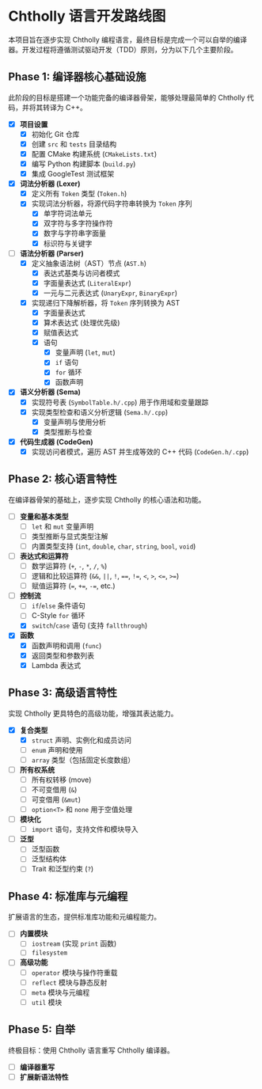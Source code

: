 # Chtholly 语言开发路线图

本项目旨在逐步实现 Chtholly 编程语言，最终目标是完成一个可以自举的编译器。开发过程将遵循测试驱动开发（TDD）原则，分为以下几个主要阶段。

## Phase 1: 编译器核心基础设施

此阶段的目标是搭建一个功能完备的编译器骨架，能够处理最简单的 Chtholly 代码，并将其转译为 C++。

- [x] **项目设置**
    - [x] 初始化 Git 仓库
    - [x] 创建 `src` 和 `tests` 目录结构
    - [x] 配置 CMake 构建系统 (`CMakeLists.txt`)
    - [x] 编写 Python 构建脚本 (`build.py`)
    - [x] 集成 GoogleTest 测试框架
- [x] **词法分析器 (Lexer)**
    - [x] 定义所有 `Token` 类型 (`Token.h`)
    - [x] 实现词法分析器，将源代码字符串转换为 `Token` 序列
        - [x] 单字符词法单元
        - [x] 双字符与多字符操作符
        - [x] 数字与字符串字面量
        - [x] 标识符与关键字
- [ ] **语法分析器 (Parser)**
    - [x] 定义抽象语法树（AST）节点 (`AST.h`)
        - [x] 表达式基类与访问者模式
        - [x] 字面量表达式 (`LiteralExpr`)
        - [x] 一元与二元表达式 (`UnaryExpr`, `BinaryExpr`)
    - [x] 实现递归下降解析器，将 `Token` 序列转换为 AST
        - [x] 字面量表达式
        - [x] 算术表达式 (处理优先级)
        - [x] 赋值表达式
        - [x] 语句
            - [x] 变量声明 (`let`, `mut`)
            - [x] `if` 语句
            - [x] `for` 循环
            - [x] 函数声明
- [x] **语义分析器 (Sema)**
    - [x] 实现符号表 (`SymbolTable.h/.cpp`) 用于作用域和变量跟踪
    - [x] 实现类型检查和语义分析逻辑 (`Sema.h/.cpp`)
        - [x] 变量声明与使用分析
        - [x] 类型推断与检查
 - [x] **代码生成器 (CodeGen)**
    - [x] 实现访问者模式，遍历 AST 并生成等效的 C++ 代码 (`CodeGen.h/.cpp`)

## Phase 2: 核心语言特性

在编译器骨架的基础上，逐步实现 Chtholly 的核心语法和功能。

- [ ] **变量和基本类型**
    - [ ] `let` 和 `mut` 变量声明
    - [ ] 类型推断与显式类型注解
    - [ ] 内置类型支持 (`int`, `double`, `char`, `string`, `bool`, `void`)
- [ ] **表达式和运算符**
    - [ ] 数学运算符 (`+`, `-`, `*`, `/`, `%`)
    - [ ] 逻辑和比较运算符 (`&&`, `||`, `!`, `==`, `!=`, `<`, `>`, `<=`, `>=`)
    - [ ] 赋值运算符 (`=`, `+=`, `-=`, etc.)
- [ ] **控制流**
    - [ ] `if`/`else` 条件语句
    - [ ] C-Style `for` 循环
    - [x] `switch`/`case` 语句 (支持 `fallthrough`)
- [x] **函数**
    - [x] 函数声明和调用 (`func`)
    - [x] 返回类型和参数列表
    - [x] Lambda 表达式

## Phase 3: 高级语言特性

实现 Chtholly 更具特色的高级功能，增强其表达能力。

- [x] **复合类型**
    - [x] `struct` 声明、实例化和成员访问
    - [ ] `enum` 声明和使用
    - [ ] `array` 类型（包括固定长度数组）
- [ ] **所有权系统**
    - [ ] 所有权转移 (move)
    - [ ] 不可变借用 (`&`)
    - [ ] 可变借用 (`&mut`)
    - [ ] `option<T>` 和 `none` 用于空值处理
- [ ] **模块化**
    - [ ] `import` 语句，支持文件和模块导入
- [ ] **泛型**
    - [ ] 泛型函数
    - [ ] 泛型结构体
    - [ ] Trait 和泛型约束 (`?`)

## Phase 4: 标准库与元编程

扩展语言的生态，提供标准库功能和元编程能力。

- [ ] **内置模块**
    - [ ] `iostream` (实现 `print` 函数)
    - [ ] `filesystem`
- [ ] **高级功能**
    - [ ] `operator` 模块与操作符重载
    - [ ] `reflect` 模块与静态反射
    - [ ] `meta` 模块与元编程
    - [ ] `util` 模块

## Phase 5: 自举

终极目标：使用 Chtholly 语言重写 Chtholly 编译器。

- [ ] **编译器重写**
- [ ] **扩展新语法特性**
